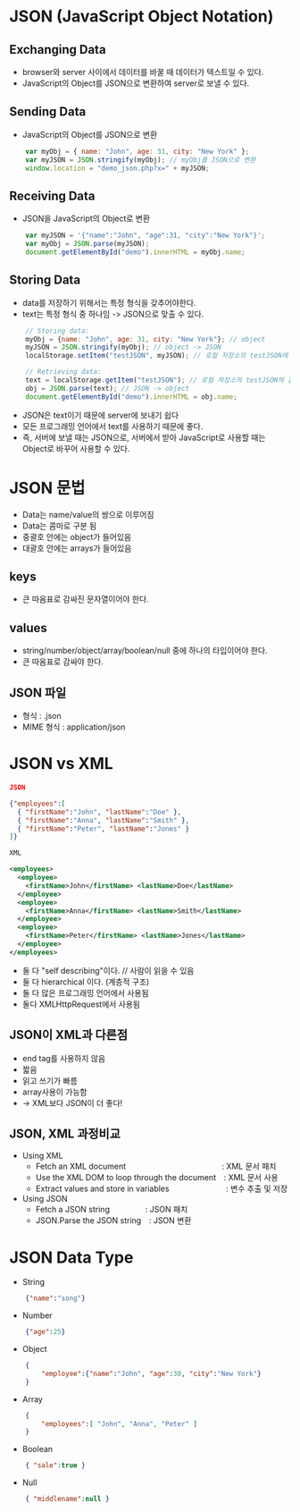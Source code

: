# JSON (<b>J</b>ava<b>S</b>cript <b>O</b>bject <b>N</b>otation)

## Exchanging Data
- browser와 server 사이에서 데이터를 바꿀 때 데이터가 텍스트일 수 있다.
- JavaScript의 Object를 JSON으로 변환하여 server로 보낼 수 있다.

## Sending Data
- JavaScript의 Object를 JSON으로 변환
``` javascript
    var myObj = { name: "John", age: 31, city: "New York" };
    var myJSON = JSON.stringify(myObj); // myObj를 JSON으로 변환
    window.location = "demo_json.php?x=" + myJSON;
```

## Receiving Data
- JSON을 JavaScript의 Object로 변환
``` javascript
    var myJSON = '{"name":"John", "age":31, "city":"New York"}';
    var myObj = JSON.parse(myJSON);
    document.getElementById("demo").innerHTML = myObj.name;
```

## Storing Data
- data를 저장하기 위해서는 특정 형식을 갖추어야한다.
- text는 특정 형식 중 하나임 -> JSON으로 맞출 수 있다.
``` javascript
    // Storing data:
    myObj = {name: "John", age: 31, city: "New York"}; // object
    myJSON = JSON.stringify(myObj); // object -> JSON
    localStorage.setItem("testJSON", myJSON); // 로컬 저장소의 testJSON에 myJSON을 저장

    // Retrieving data:
    text = localStorage.getItem("testJSON"); // 로컬 저장소의 testJSON의 값을 가져옴
    obj = JSON.parse(text); // JSON -> object
    document.getElementById("demo").innerHTML = obj.name;
```
- JSON은 text이기 때문에 server에 보내기 쉽다
- 모든 프로그래밍 언어에서 text를 사용하기 때문에 좋다.
- 즉, 서버에 보낼 때는 JSON으로, 서버에서 받아 JavaScript로 사용할 때는 Object로 바꾸어 사용할 수 있다.

# JSON 문법
- Data는 name/value의 쌍으로 이루어짐
- Data는 콤마로 구분 됨
- 중괄호 안에는 object가 들어있음
- 대괄호 안에는 arrays가 들어있음

## keys
- 큰 따옴표로 감싸진 문자열이어야 한다.
## values
- string/number/object/array/boolean/null 중에 하나의 타입이어야 한다.
- 큰 따옴표로 감싸야 한다.

## JSON 파일
- 형식 : .json
- MIME 형식 : application/json

# JSON vs XML
``` json
JSON

{"employees":[
  { "firstName":"John", "lastName":"Doe" },
  { "firstName":"Anna", "lastName":"Smith" },
  { "firstName":"Peter", "lastName":"Jones" }
]}
```
``` xml
XML

<employees>
  <employee>
    <firstName>John</firstName> <lastName>Doe</lastName>
  </employee>
  <employee>
    <firstName>Anna</firstName> <lastName>Smith</lastName>
  </employee>
  <employee>
    <firstName>Peter</firstName> <lastName>Jones</lastName>
  </employee>
</employees>
```
- 둘 다 "self describing"이다. // 사람이 읽을 수 있음
- 둘 다 hierarchical 이다. (계층적 구조)
- 둘 다 많은 프로그래밍 언어에서 사용됨
- 둘다 XMLHttpRequest에서 사용됨

## JSON이 XML과 다른점
- end tag를 사용하지 않음
- 짧음
- 읽고 쓰기가 빠름
- array사용이 가능함
- -> XML보다 JSON이 더 좋다!

## JSON, XML 과정비교
- Using XML
    - Fetch an XML document&emsp;&emsp;&emsp;&emsp;&emsp;&emsp;&emsp;&emsp;&emsp;&emsp;&emsp;&emsp;&nbsp;: XML 문서 패치
    - Use the XML DOM to loop through the document&emsp;: XML 문서 사용
    - Extract values and store in variables&emsp;&emsp;&emsp;&emsp;&emsp;&emsp;&emsp;&nbsp;: 변수 추출 및 저장
- Using JSON
    - Fetch a JSON string&emsp;&emsp;&emsp;&emsp;&nbsp;&nbsp;: JSON 패치
    - JSON.Parse the JSON string&emsp;: JSON 변환

# JSON Data Type
- String
``` json
    {"name":"song"}
```
- Number
``` json
    {"age":25}
```
- Object
``` json
    {
        "employee":{"name":"John", "age":30, "city":"New York"}
    }
```
- Array
``` json
    {
        "employees":[ "John", "Anna", "Peter" ]
    }
```
- Boolean
``` json
    { "sale":true }
```
- Null
``` json
    { "middlename":null }
```


